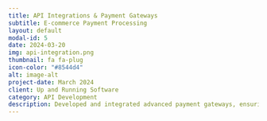 ```yaml
---
title: API Integrations & Payment Gateways
subtitle: E-commerce Payment Processing
layout: default
modal-id: 5
date: 2024-03-20
img: api-integration.png
thumbnail: fa fa-plug
icon-color: "#8544d4"
alt: image-alt
project-date: March 2024
client: Up and Running Software
category: API Development
description: Developed and integrated advanced payment gateways, ensuring seamless transactions for e-commerce platforms. Established secure connections with Amazon MWS and Twilio, improving order management and user experience.
---
```

